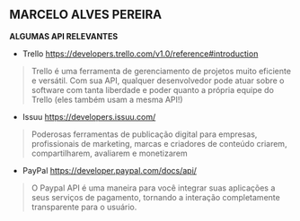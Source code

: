## MARCELO ALVES PEREIRA

**ALGUMAS API RELEVANTES**
   * Trello https://developers.trello.com/v1.0/reference#introduction
 > Trello é uma ferramenta de gerenciamento de projetos muito eficiente e versátil. Com sua API, qualquer desenvolvedor pode atuar sobre o software com tanta liberdade e poder quanto a própria equipe do Trello (eles também usam a mesma API!)
   * Issuu https://developers.issuu.com/
 >Poderosas ferramentas de publicação digital para empresas, profissionais de marketing, marcas e criadores de conteúdo criarem, compartilharem, avaliarem e monetizarem
   * PayPal https://developer.paypal.com/docs/api/
 >O Paypal API é uma maneira para você integrar suas aplicações a seus serviços de pagamento, tornando a interação completamente transparente para o usuário.